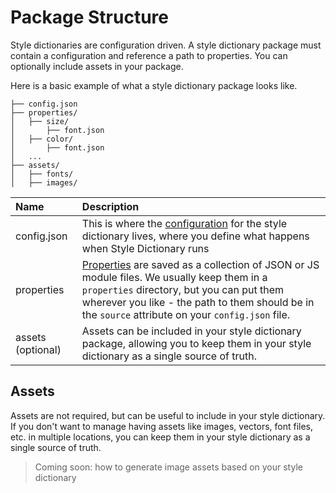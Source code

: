 # Package Structure

Style dictionaries are configuration driven. A style dictionary package must contain a configuration and reference a path to properties. You can optionally include assets in your package.

Here is a basic example of what a style dictionary package looks like.

```
├── config.json
├── properties/
│   ├── size/
│       ├── font.json
│   ├── color/
│       ├── font.json
│   ...
├── assets/
│   ├── fonts/
│   ├── images/
```


| Name | Description |
| :--- | :--- |
| config.json | This is where the [configuration](config.md) for the style dictionary lives, where you define what happens when Style Dictionary runs |
| properties | [Properties](properties.md) are saved as a collection of JSON or JS module files. We usually keep them in a `properties` directory, but you can put them wherever you like - the path to them should be in the `source` attribute on your `config.json` file. |
| assets (optional) | Assets can be included in your style dictionary package, allowing you to keep them in your style dictionary as a single source of truth. |


## Assets

Assets are not required, but can be useful to include in your style dictionary. If you don't want to manage having assets like images,
vectors, font files, etc. in multiple locations, you can keep them in your style dictionary as a single source of truth.

> Coming soon: how to generate image assets based on your style dictionary
